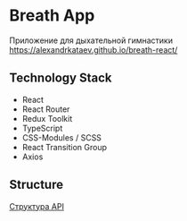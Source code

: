 # Breath App

Приложение для дыхательной гимнастики
https://alexandrkataev.github.io/breath-react/

## Technology Stack

- React
- React Router
- Redux Toolkit
- TypeScript
- CSS-Modules / SCSS
- React Transition Group
- Axios

## Structure

[Структура API](https://viewer.diagrams.net/?tags=%7B%7D&highlight=0000ff&edit=_blank&layers=1&nav=1&title=breath-structure.drawio#R7Z1tc5s4EMc%2FjV%2B2YxBPfuk4zrkzd53O5abXe6mAwDQYcUJO4vv0J4ywjZekaQIIasUziVkwD%2Fr9teyuhDNBi83Tbwxn6z9oQJKJOQ2eJuh6YpquicTvwrArDci1S0PE4qA0GUfDbfwfkcaptG7jgOS1DTmlCY%2BzutGnaUp8XrNhxuhjfbOQJvWjZjgiwHDr4wRa%2F44Dvi6tnuke7SsSR%2BvqyIYzK9dscLWxvJJ8jQP6eGJCywlaMEp5%2BW7ztCBJ0XZVu5Sfu3lm7eHEGEn5az4QrP4Jvybf0OrhT8v%2F7H39NL%2F7%2FkGe7ANOtvKC5cnyXdUCJBANIhcp42sa0RQny6P1itFtGpDiMFOxdNzmd0ozYTSE8TvhfCfp4i2nwrTmm0SuzTmj92RBE8qEJaVpsdeQpvwGb%2BKkUM7nbRrvP1VYb%2BmW%2BcWe1pwLGZg2motf4sKLX8UG%2BceI0ighOIvzjz7d7Ff4%2BX7Tm7Dcp3h73Gt50cWVPtu40pRXx36uRSuRYhYR%2FsJ23kECousQuiGciZOaMpJgHj%2FUzwNLEUeH7Y6cxRuJ%2BiewGwA7zjJA%2Fsi1gPS4jjm5zfD%2B6h9FZ68z7BNXGCdJpZaJiUK7eMmjndjLH6AvscbZ%2FxzAPxDGydPL6CEq%2BQFb9m%2Fp4Cy5%2BHjiLaRpfeIoKq%2FQOloToC18VD5auNfm0l3aTRBdazabOxC77bqmt%2BgEruEoposA3ZBgvmXvBlxvdGIENnGbGn3muAg7fUviDLBtGfayE8BINWALABYXQnjcMuAwDE3fbwIcOHeOrRjwbOHMUTeALdX%2B2QaARWDIBMaxOujQ80mzlO4827KnEO9VZW8fr20qxutAvJwyMl66SmMrA9XxqvbObgNdgXS80dWw8HqK8XoAr%2BDINd6W8Kq%2B9Row7f2UhnS0dNWmRud0ledGBkx9V2LXGm87eFU7ZwPmvl8YjUTqO17%2FPCzE5lQ1Ypj9XsdhGPvbhO%2FeCflSCxznkJHyfgwz4CtGitESXeBoJcpSHmbBHPiWY8Z1B26nAyuPs%2BCg4SpO28V7wd1XNd5qxw1x1hecFqP7mnMbnBvuw8a0V9AwHZ5v330b1sUOuay6Em3CdPgBs%2FHmSmrHGc7xKh9oMGE6vKb0XvNtia%2FqKNqEuTDfZWOuRQ%2BLr%2FIwC6bB4lQiwtsd6BdZkhdYTa3umXfIUZ0nzdy51c08LOVjhSZMg1cEB4Rpvq30YPWA4Whwxqgv8qQxe%2BkhzaVUH0PDEeFRp0gDG29QjhdWsjooRV%2Bwi1Y91lCdT%2FtjhhpxuYxUjxkiWMX6K960HGVd7miDpZwvLGO1cAvW3Vd2X9W3YATLHNUtWBzSSbhsjxps598trVZ8yPdPlYk2n3rZ076VqtXiXVT8LfPqam%2BTkkq18n1CihKcF01SVCnye8L9tVxQGOS9Us0dKewglRfmDc16VRiM4c%2FGsxy8KbCmd3lWqqYV1cnnNrTslMiuaS7Twfn1ozuYXBxjz24kpx1dj4pD5wXHJsX1OqBrwWznTFn%2BoSmO0kEzo3idmt6uwATv6PZyFPjz1bL5%2FtWRz2uoiFq9ChDmYq8SoO9gRKCYfugW4Ueq2LHZvwI99nOn77UzjGl%2BzbVzVZ5DF51BddxpwcS1LrhSB3JqZK%2BClc%2BMK1Xm5ZRUkPFjZfb7jDnMuZuUeTr1%2Fjk5dhLGann2Kc%2FDRMTBOE44M6JJnrLKqx3nL6tMNBuaMuGUjjfEqOVk%2BUFFqDoUbfUrR9yh6RbOVHmDbl9VNdUC%2FgUEfJ5LNQ3y9ltMtWARvxae6jh0%2FHf786%2FiahBdv14TFvDLkWddvB998R5UixrGwfst3lfq119O0gVf1U9z2LAyrr%2Bb5O23iunA6MJSr%2F5qkvcR9gZGGD5tpyeCv73k6AyMLiyIi4YdLVy1T9qZZ9UP5U%2FK2rCerB%2BEbg9vd51XLB7%2FPcJ%2B3cn%2FmEDL%2FwE%3D)
